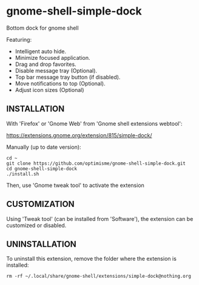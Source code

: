gnome-shell-simple-dock
=======================

Bottom dock for gnome shell

Featuring:

- Intelligent auto hide.
- Minimize focused application.
- Drag and drop favorites.
- Disable message tray (Optional).
- Top bar message tray button (if disabled).
- Move notifications to top (Optional).
- Adjust icon sizes (Optional)

INSTALLATION
------------

With 'Firefox' or 'Gnome Web' from 'Gnome shell extensions webtool':

https://extensions.gnome.org/extension/815/simple-dock/

Manually (up to date version):

    cd ~
    git clone https://github.com/optimisme/gnome-shell-simple-dock.git
    cd gnome-shell-simple-dock
    ./install.sh

Then, use 'Gnome tweak tool' to activate the extension

CUSTOMIZATION
------------

Using 'Tweak tool' (can be installed from 'Software'), the extension can be customized or disabled.

UNINSTALLATION
------------

To uninstall this extension, remove the folder where the extension is installed:

    rm -rf ~/.local/share/gnome-shell/extensions/simple-dock@nothing.org


